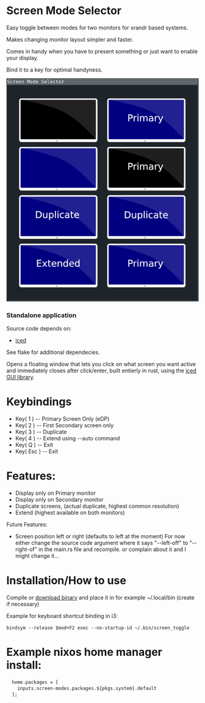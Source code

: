 # Screen Mode Selector

Easy toggle between modes for two monitors for xrandr based systems.

Makes changing monitor layout simpler and faster.

Comes in handy when you have to present something or just want to enable your display.

Bind it to a key for optimal handyness.


![](readme_assets/screenshot.png)
### Standalone application

Source code depends on:
- [iced](https://github.com/hecrj/iced)

See flake for additional dependecies.


Opens a floating window that lets you click on what screen you want active and immediately closes after click/enter,
built entierly in rust, using the [iced GUI library](https://github.com/hecrj/iced).


# Keybindings

- Key(  1  ) --  Primary Screen Only (eDP)
- Key(  2  ) --  First Secondary screen only
- Key(  3  ) --  Duplicate
- Key(  4  ) --  Extend using --auto command
- Key(  Q  ) --  Exit
- Key(  Esc  ) --  Exit


# Features:

- Display only on Primary monitor
- Display only on Secondary monitor
- Duplicate screens, (actual duplicate, highest common resolution)
- Extend (highest available on both monitors)

Future Features:
- Screen position left or right (defaults to left at the moment)
    For now either change the source code argument where it says "--left-off" to "--right-of" in the main.rs file and recompile.
    or complain about it and I might change it...


# Installation/How to use

Compile or [download binary](https://github.com/ardijanr/screen-modes/releases/download/Beta/screen_mode) and place it in for example ~/.local/bin (create if necessary)


Example for keyboard shortcut binding in i3:

```
bindsym --release $mod+F2 exec --no-startup-id ~/.bin/screen_toggle
```


# Example nixos home manager install:
```
  home.packages = [
    inputs.screen-modes.packages.${pkgs.system}.default
  ];
```
